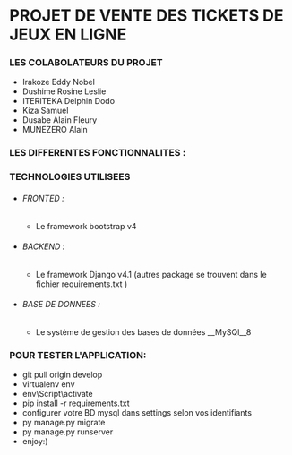 # PROJET DE VENTE DES TICKETS DE JEUX EN LIGNE

### LES COLABOLATEURS DU PROJET 
  * Irakoze Eddy Nobel
  * Dushime Rosine Leslie
  * ITERITEKA Delphin Dodo
  * Kiza Samuel
  * Dusabe Alain Fleury
  * MUNEZERO Alain

### LES DIFFERENTES FONCTIONNALITES :

### TECHNOLOGIES UTILISEES

- ###### FRONTED : 
    * Le framework bootstrap v4
- ###### BACKEND : 
    * Le framework Django v4.1 (autres package se trouvent dans le fichier requirements.txt )
- ###### BASE DE DONNEES : 
    * Le système de gestion des bases de données __MySQl__8

### POUR TESTER L'APPLICATION:
   * git pull origin develop
   * virtualenv env
   * env\Script\activate
   * pip install -r requirements.txt
   * configurer votre BD mysql dans settings selon vos identifiants
   * py manage.py migrate
   * py manage.py runserver
   * enjoy:)
